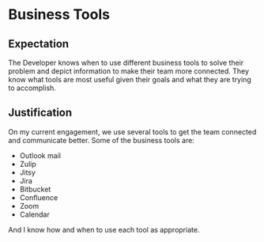 # Business Tools

## Expectation
The Developer knows when to use different business tools to solve their problem and depict information to make their team more connected. They know what tools are most useful given their goals and what they are trying to accomplish.

## Justification
On my current engagement, we use several tools to get the team connected and communicate better. Some of the business tools are:

- Outlook mail
- Zulip
- Jitsy
- Jira
- Bitbucket
- Confluence
- Zoom
- Calendar

And I know how and when to use each tool as appropriate.
